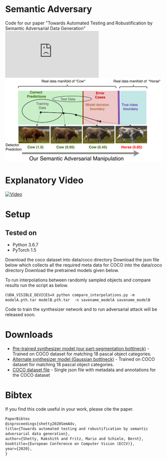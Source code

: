 # Semantic Adversary
Code for our paper "Towards Automated Testing and Robustification by Semantic Adversarial Data Generation"
![Paper](https://www.ecva.net/papers/eccv_2020/papers_ECCV/papers/123470477.pdf)
![Teaser](/images/Teaser.png)
# Explanatory Video
[![Video](https://img.youtube.com/vi/1TiXRTJJikE/0.jpg)](https://www.youtube.com/watch?v=1TiXRTJJikE)

<!---
# Interpolation results
![Teaser](/gen_samples/gauss_vs_ours/train_COCO_train2014_000000184654.png)
-->
# Setup
## Tested on
* Python 3.6.7
* PyTorch 1.5

Download the coco dataset into data/coco directory
Download the json file below which collects all the required meta data for COCO into the data/coco directory
Download the pretrained models given below.

To run interpolations between randomly sampled objects and compare results run the script as below.
```
CUDA_VISIBLE_DEVICES=X python compare_interpolations.py -m modelA.pth.tar modelB.pth.tar  -n savename_modelA savename_modelB  
```
Code to train the synthesizer network and to run adversarial attack will be released soon.

# Downloads
* [Pre-trained synthesizer model (our part-segmentation bottlneck)](https://datasets.d2.mpi-inf.mpg.de/rakshith/semadv/ourpas18model.pth.tar) - Trained on COCO dataset for matching 18 pascal object categories. 
* [Alternate synthesizer model (Gaussian bottlneck)](https://datasets.d2.mpi-inf.mpg.de/rakshith/semadv/gausspas18model.pth.tar) - Trained on COCO dataset for matching 18 pascal object categories. 
* [COCO dataset file](https://datasets.d2.mpi-inf.mpg.de/rakshith/semadv/datasetCompleteYoloSplit.json) - Single json file with metadata and annotations for the COCO dataset

# Bibtex
If you find this code useful in your work, please cite the paper.
```
PaperBibtex
@inproceedings{shetty2020SemAdv,
title={Towards automated testing and robustification by semantic adversarial data generation},
author={Shetty, Rakshith and Fritz, Mario and Schiele, Bernt},
booktitle={European Conference on Computer Vision (ECCV)},
year={2020},
}
```

